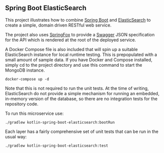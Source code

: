 ## Spring Boot ElasticSearch

This project illustrates how to combine [Spring Boot](http://projects.spring.io/spring-boot/) and
[ElasticSearch](https://www.elastic.co) to create a simple, domain driven RESTful web service.

The project also uses [SpringFox](http://springfox.github.io/springfox/docs/current/) to provide a
[Swagger](http://swagger.io) JSON specification for the API which is rendered at the root of the
deployed service.

A Docker Compose file is also included that will spin up a suitable ElasticSearch instance for local
runtime testing. This is prepopulated with a small amount of sample data. If you have Docker and
Compose installed, simply cd to the project directory and use this command to start the MongoDB instance.

    docker-compose up -d

Note that this is not required to run the unit tests. At the time of writing, ElasticSearch do not provide
a simple mechanism for running an embedded, in-memory version of the database, so there are no integration
tests for the repository code.

To run this microservice use:

    ./gradlew kotlin-spring-boot-elasticsearch:bootRun

Each layer has a fairly comprehensive set of unit tests that can be run
in the usual way:

    ./gradlew kotlin-spring-boot-elasticsearch:test


